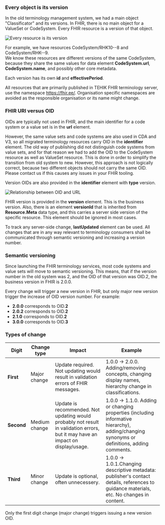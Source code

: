 ### Every object is its version

In the old terminology management system, we had a main object "Classificator" and its versions.
In FHIR, there is no main object for a ValueSet or CodeSystem. Every FHIR resource is a version of that object.  

<img src="versioning1.JPG" alt="Every resource is its version"/>
<br clear="all"/>

For example, we have resources CodeSystem/RHK10--8 and CodeSystem/RHK--9.  
We know these resources are different versions of the same CodeSystem, because they share the same values for data element **CodeSystem.url**, **CodeSystem.name**, and possibly other core metadata.

Each version has its own **id** and **effectivePeriod**.

All resources that are primarily published in TEHIK FHIR terminology server, use the namespace https://fhir.ee/. Organisation specific namespaces are avoided as the responsible organisation or its name might change. 

### FHIR URI versus OID

OIDs are typically not used in FHIR, and the main identifier for a code system or a value set is in the **url** element. 

However, the same value sets and code systems are also used in CDA and V3, so all migrated terminology resources carry OID in the **identifier** element. The old way of publishing did not  distinguish code systems from value sets, and for that reason we had to add the OID to the CodeSystem resource as well as ValueSet resource. This is done in order to simplify the transition from old system to new. However, this approach is not logically correct, because two different objects should not carry the same OID. Please contact us if this causes any issues in your FHIR tooling.

Version OIDs are also provided in the **identifier** element with **type** version.

<img src="oid-url.JPG" alt="Relationship between OID and URL"/>
<br clear="all"/> 

FHIR version is provided in the **version** element. This is the business version.
Also, there is an element **versionId** that is inherited from **Resource.Meta** data type, and this carries a server side version of the specific resource. This element should be ignored in most cases.

To track any server-side change, **lastUpdated** element can be used. All changes that are in any way relevant to terminology consumers shall be communicated through semantic versioning and increasing a version number.  


### Semantic versioning

Since launching the FHIR terminology services, most code systems and value sets will move to semantic versioning. This means, that if the version number in the old system was 2, and the OID of that version was OID.2, the business version in FHIR is 2.0.0.

Every change will trigger a new version in FHIR, but only major new version trigger the increase of OID version number. For example:

* **2.0.0** corresponds to OID.**2**
* **2.0.2** corresponds to OID.**2**
* **2.1.0** corresponds to OID.**2**
* **3.0.0** corresponds to OID.**3**

### Types of change 

|Digit|Change type|Impact|Example|
|----|--------|---------|-----------|
|**First**|Major change|Update required. Not updating would result in validation errors of FHIR messages.|1.0.0 -> 2.0.0. Adding/removing concepts, changing display names, hierarchy change in classifications.|
|**Second**|Medium change|Update is recommended. Not updating would probably not result in validation errors, but it may have an impact on display/usage.|1.0.0 -> 1.1.0. Adding or changing properties (including informative hierarchy), adding/changing synonyms or definitions, adding comments.|
|**Third**|Minor change|Update is optional, often unnecessery.|1.0.0 -> 1.0.1.Changing descriptive metadata: publisher's contact details, references to guidance materials, etc. No changes in content.|

Only the first digit change (major change) triggers issuing a new version OID.

